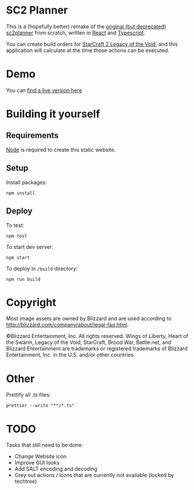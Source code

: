 # SC2 Planner

This is a (hopefully better) remake of the [original (but deprecated) sc2planner](http://web.archive.org/web/20130815065430/http://www.sc2planner.com/?v=hots#P) from scratch, written in [React](https://reactjs.org/) and [Typescript](https://www.typescriptlang.org/).

You can create build orders for [StarCraft 2 Legacy of the Void](https://starcraft2.com/en-us/), and this application will calculate at the time those actions can be executed.

# Demo

You can [find a live version here](https://burnysc2.github.io/sc2-planner/?&race=terran&bo=tLuDriteRdVrisSritDsbtGrisEritkuBtgxNEtnfibViriuFsExfptlggcuBsctVgfkxnKtjkilTkli2MyMrxfesatRiiRTbjyo9ritCVWZe2TuByJ9risLuArgslyKDrgtXRzVL4jtkZfezSttR2a2SxiJtleZkxgMsntiS2RtRcsbtfddReUz4fxmHsbtVekyXMxsLtN)

# Building it yourself

## Requirements

[Node](https://nodejs.org/en/download/) is required to create this static website.

## Setup
Install packages:

`npm install`

## Deploy

To test:

`npm test`

To start dev server:

`npm start`

To deploy in `/build` directory:

`npm run build`

# Copyright

Most image assets are owned by Blizzard and are used according to http://blizzard.com/company/about/legal-faq.html. 

©Blizzard Entertainment, Inc. All rights reserved. Wings of Liberty, Heart of the Swarm, Legacy of the Void, StarCraft, Brood War, Battle.net, and Blizzard Entertainment are trademarks or registered trademarks of Blizzard Entertainment, Inc. in the U.S. and/or other countries.

# Other

Prettify all .ts files:

 `prettier --write "**/*.ts"`

# TODO

Tasks that still need to be done:
- Change Website icon
- Improve GUI looks
- Add SALT encoding and decoding
- Grey out actions / icons that are currently not available (locked by techtree)
